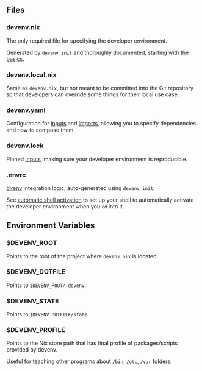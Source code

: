 ## Files

### devenv.nix

The only required file for specifying the developer environment.

Generated by `devenv init` and thoroughly documented, starting with [the basics](./basics.md).

### devenv.local.nix

Same as `devenv.nix`, but not meant to be committed into the Git repository so
that developers can override some things for their local use case.

### devenv.yaml

Configuration for [inputs](inputs.md) and [imports](composing-using-imports.md),
allowing you to specify dependencies and how to compose them.

### devenv.lock

Pinned [inputs](inputs.md), making sure your developer environment is reproducible.

### .envrc

[direnv](https://direnv.net) integration logic, auto-generated using `devenv init`.

See [automatic shell activation](automatic-shell-activation.md) to set up your shell
to automatically activate the developer environment when you `cd` into it.

## Environment Variables

### $DEVENV_ROOT

Points to the root of the project where `devenv.nix` is located.

### $DEVENV_DOTFILE

Points to `$DEVENV_ROOT/.devenv`.

### $DEVENV_STATE

Points to `$DEVENV_DOTFILE/state`.

### $DEVENV_PROFILE

Points to the Nix store path that has final profile of packages/scripts provided by devenv.

Useful for teaching other programs about `/bin`, `/etc`, `/var` folders.
